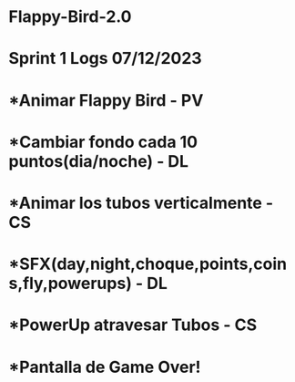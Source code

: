# Flappy-Bird-2.0
# Sprint 1 Logs 07/12/2023
# *Animar Flappy Bird - PV
# *Cambiar fondo cada 10 puntos(dia/noche) - DL
# *Animar los tubos verticalmente - CS
# *SFX(day,night,choque,points,coins,fly,powerups) - DL
# *PowerUp atravesar Tubos - CS
# *Pantalla de Game Over!
